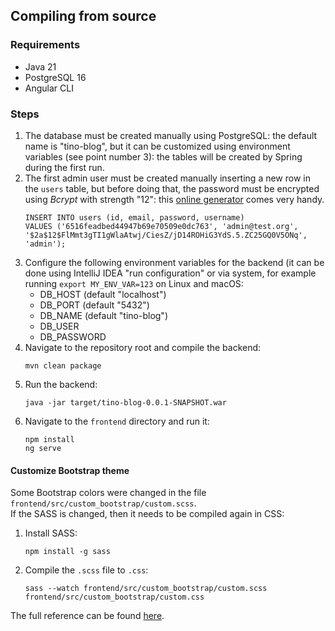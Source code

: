 ## Compiling from source
### Requirements
- Java 21
- PostgreSQL 16
- Angular CLI

### Steps
1. The database must be created manually using PostgreSQL: the default name is "tino-blog", but it can be customized using environment variables (see point number 3): the tables will be created by Spring during the first run.
2. The first admin user must be created manually inserting a new row in the `users` table, but before doing that, the password must be encrypted using _Bcrypt_ with strength "12": this [online generator](https://bcrypt-generator.com/) comes very handy.
   ```postgresql
   INSERT INTO users (id, email, password, username) 
   VALUES ('6516feadbed44947b69e70509e0dc763', 'admin@test.org', '$2a$12$FlMmt3gTI1gWlaAtwj/CiesZ/jD14ROHiG3YdS.5.ZC25GQ0V5ONq', 'admin');
   ```
3. Configure the following environment variables for the backend (it can be done using IntelliJ IDEA "run configuration" or via system, for example running `export MY_ENV_VAR=123` on Linux and macOS:
   - DB_HOST (default "localhost")
   - DB_PORT (default "5432")
   - DB_NAME (default "tino-blog")
   - DB_USER
   - DB_PASSWORD
4. Navigate to the repository root and compile the backend:
   ```shell
   mvn clean package
   ```
5. Run the backend:
   ```shell
   java -jar target/tino-blog-0.0.1-SNAPSHOT.war
   ```
6. Navigate to the `frontend` directory and run it:
   ```shell
   npm install
   ng serve
   ```

#### Customize Bootstrap theme
Some Bootstrap colors were changed in the file `frontend/src/custom_bootstrap/custom.scss`.  
If the SASS is changed, then it needs to be compiled again in CSS:
1. Install SASS:
   ```shell
   npm install -g sass
   ```
2. Compile the `.scss` file to `.css`:
   ```shell
   sass --watch frontend/src/custom_bootstrap/custom.scss frontend/src/custom_bootstrap/custom.css
   ```
The full reference can be found [here](https://getbootstrap.com/docs/5.3/customize/sass/).
